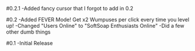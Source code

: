 #0.2.1
-Added fancy cursor that I forgot to add in 0.2

#0.2
-Added FEVER Mode! Get x2 Wumpuses per click every time you level up!
-Changed "Users Online" to "SoftSoap Enthusiasts Online"
-Did a few other dumb things

#0.1
-Initial Release